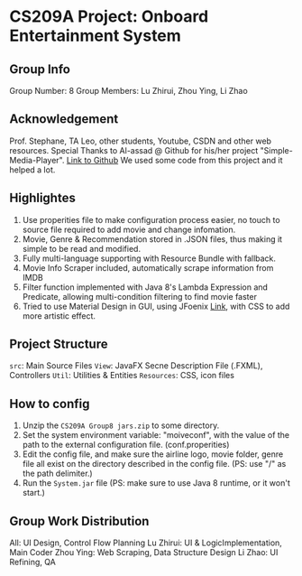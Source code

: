 # CS209A Project: Onboard Entertainment System

## Group Info
Group Number: 8
Group Members: Lu Zhirui, Zhou Ying, Li Zhao

## Acknowledgement
Prof. Stephane, TA Leo, other students, Youtube, CSDN and other web resources.
Special Thanks to Al-assad @ Github for his/her project "Simple-Media-Player". [Link to Github]("https://github.com/Al-assad/Simple-Media-Player") We used some code from this project and it helped a lot.

## Highlightes
1. Use properities file to make configuration process easier, no touch to source file required to add movie and change infomation.
2. Movie, Genre & Recommendation stored in .JSON files, thus making it simple to be read and modified.
3. Fully multi-language supporting with Resource Bundle with fallback.
4. Movie Info Scraper included, automatically scrape information from IMDB
5. Filter function implemented with Java 8's Lambda Expression and Predicate, allowing multi-condition filtering to find movie faster
6. Tried to use Material Design in GUI, using JFoenix [Link]("http://www.jfoenix.com/"), with CSS to add more artistic effect.

## Project Structure
`src`: Main Source Files
`View`: JavaFX Secne Description File (.FXML), Controllers
`Util`: Utilities & Entities
`Resources`: CSS, icon files

## How to config
1. Unzip the `CS209A Group8 jars.zip` to some directory.
2. Set the system environment variable: "moiveconf", with the value of the path to the external configuration file. (conf.properities)
3. Edit the config file, and make sure the airline logo, movie folder, genre file all exist on the directory described in the config file. (PS: use "/" as the path delimiter.)
4. Run the `System.jar` file (PS: make sure to use Java 8 runtime, or it won't start.)

## Group Work Distribution
All: UI Design, Control Flow Planning
Lu Zhirui: UI & LogicImplementation, Main Coder
Zhou Ying: Web Scraping, Data Structure Design
Li Zhao: UI Refining, QA
